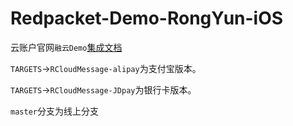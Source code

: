 # Redpacket-Demo-RongYun-iOS

云账户官网`融云Demo`[集成文档](https://docs.yunzhanghu.com/integration/rongcloud/ios.html)

`TARGETS`->`RCloudMessage-alipay`为支付宝版本。

`TARGETS`->`RCloudMessage-JDpay`为银行卡版本。

`master`分支为线上分支
